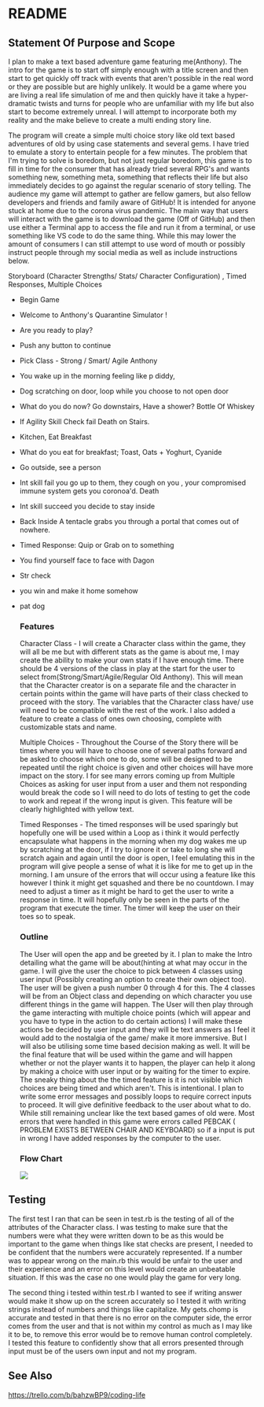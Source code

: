 # README

## Statement Of Purpose and Scope

I plan to make a text based adventure game featuring me(Anthony). The intro for the game is to start off simply enough with a title screen and then start to get quickly off track with events that aren't possible in the real word or they are possible but are highly unlikely. It would be a game where you are living a real life simulation of me and then quickly have it take a hyper-dramatic twists and turns for people who are unfamiliar with my life but also start to become extremely unreal. I will attempt to incorporate both my reality and the make believe to create a multi ending story line.

The program will create a simple multi choice story like old text based adventures of old by using case statements and several gems. I have tried to emulate a story to entertain people for a few minutes. The problem that I'm trying to solve is boredom, but not just regular boredom, this game is to fill in time for the consumer that has already tried several RPG's and wants something new, something meta, something that reflects their life but also immediately decides to go against the regular scenario of story telling. The audience my game will attempt to gather are fellow gamers, but also fellow developers and friends and family aware of GitHub! It is intended for anyone stuck at home due to the corona virus pandemic. The main way that users will interact with the game is to download the game (Off of GitHub) and then use either a Terminal app to access the file and run it from a terminal, or use something like VS code to do the same thing. While this may lower the amount of consumers I can still attempt to use word of mouth or possibly instruct people through my social media as well as include instructions below.



Storyboard (Character Strengths/ Stats/ Character Configuration) , Timed Responses, Multiple Choices

- Begin Game 

- Welcome to Anthony's Quarantine Simulator !

- Are you ready to play?

- Push any button to continue

- Pick Class - Strong / Smart/ Agile Anthony

- You wake up in the morning feeling like p diddy, 

- Dog scratching on door, loop while you choose to not open door

- What do you do now? Go downstairs, Have a shower? Bottle Of Whiskey

- If Agility  Skill Check fail Death on Stairs.

- Kitchen, Eat Breakfast

- What do you eat for breakfast; Toast, Oats + Yoghurt, Cyanide

- Go outside, see a person

- Int skill fail you go up to them, they cough on  you , your compromised immune system gets you coronoa'd. Death

- Int skill succeed you decide to stay inside

- Back Inside A tentacle grabs you through a portal that comes out of nowhere. 

- Timed Response: Quip or Grab on to something

- You find yourself face to face with Dagon

- Str check 

- you win and make it home somehow 

- pat dog

  

  ### Features

  Character Class - I will create a Character class within the game, they will all be me but with different stats as the game is about me, I may create the ability to make your own stats if I have enough time. There should be 4 versions of the class in play at the start for the user to select from(Strong/Smart/Agile/Regular Old Anthony). This will mean that the Character creator is on a separate file and the character in certain points within the game will have parts of their class checked to proceed with the story.  The variables that the Character class have/ use will need to be compatible with the rest of the work. I also added a feature to create a class of ones own choosing, complete with customizable stats and name.

  Multiple Choices - Throughout the Course of the Story there will be times where you will have to choose one of several paths forward and be asked to choose which one to do, some will be designed to be repeated until the right choice is given and other choices will have more impact on the story. I for see many errors coming up from Multiple Choices as asking for user input from a user and them not responding would break the code so I will need to do lots of testing to get the code to work and repeat if the wrong input is given.  This feature will be clearly highlighted with yellow text.

  Timed Responses - The timed responses will be used sparingly but hopefully one will be used within a Loop as i think it would perfectly encapsulate what happens in the morning when my dog wakes me up by scratching at the door, if I try to ignore it or take to long she will scratch again and again until the door is open, I feel emulating this in the program will give people a sense of what it is like for me to get up in the morning.  I am unsure of the errors that will occur using a feature like this however I think it might get squashed and there be no countdown. I may need to adjust a timer as it might be hard to get the user to write a response in time. It will hopefully only be seen in the parts of the program that execute the timer. The timer will keep the user on their toes so to speak.

  

  ### Outline 

  The User will open the app and be greeted by it. I plan to make the Intro detailing what the game will be about(hinting at what may occur in the game. I will give the user the choice to pick between 4 classes using user input (Possibly creating an option to create their own object too). The user will be given a push number 0 through 4 for this.  The 4 classes will be from an Object class and depending on which character you use different things in the game will happen. The User will then play through the game interacting with multiple choice points (which will appear and you have to type in the action to do certain actions) I will make these actions be decided by user input and they will be text answers as I feel it would add to the nostalgia of the game/ make it more immersive. But I will also be utilising some time based decision making as well. It will be the final feature that will be used within the game and will happen whether or not the player wants it to happen, the player can help it along by making a choice with user input or by waiting for the timer to expire. The sneaky thing about the the timed feature is it is not visible which choices are being timed and which aren't. This is intentional.  I plan to write some error messages and possibly loops to require correct inputs to proceed. It will give definitive feedback to the user about what to do. While still remaining unclear like the text based games of old were. Most errors that were handled in this game were errors called PEBCAK ( PROBLEM EXISTS BETWEEN CHAIR AND KEYBOARD) so if a input is put in wrong I have added responses by the computer to the user.

  
  
  ### Flow Chart
  
  ![](/home/anthony/projects/{AnthonyWilde_T1A3}/docs/20200421_135408.jpg)

## Testing

The first test I ran that can be seen in test.rb is the testing of all of the attributes of the Character class. I was testing to make sure that the numbers were what they were written down to be as this would be important to the game when things like stat checks are present, I needed to be confident that the numbers were accurately represented. If a number was to appear wrong on the main.rb this would be unfair to the user and their experience and an error on this level would create an unbeatable situation. If this was the case no one would play the game for very long. 



The second thing i tested within test.rb I wanted to see if writing answer would make it show up on the screen accurately so I tested it with writing strings instead of numbers and things like capitalize. My gets.chomp is accurate and tested in that there is no error on the computer side, the error comes from the user and that is not within my control as much as I may like it to be, to remove this error would be to remove human control completely. I tested this feature to confidently show that all errors presented through input must be of the users own input and not my program.

## See Also

https://trello.com/b/bahzwBP9/coding-life